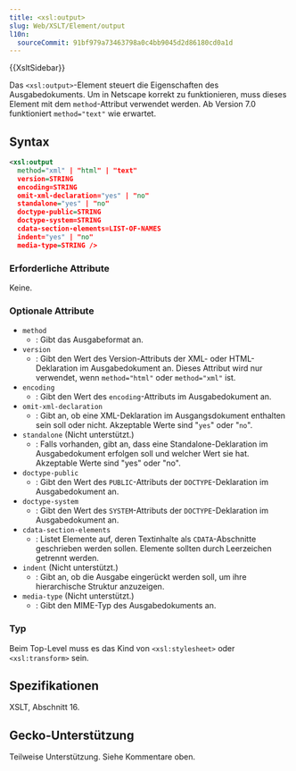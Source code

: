 ```yaml
---
title: <xsl:output>
slug: Web/XSLT/Element/output
l10n:
  sourceCommit: 91bf979a73463798a0c4bb9045d2d86180cd0a1d
---
```


{{XsltSidebar}}

Das `<xsl:output>`-Element steuert die Eigenschaften des Ausgabedokuments. Um in Netscape korrekt zu funktionieren, muss dieses Element mit dem `method`-Attribut verwendet werden. Ab Version 7.0 funktioniert `method="text"` wie erwartet.

## Syntax

```xml
<xsl:output
  method="xml" | "html" | "text"
  version=STRING
  encoding=STRING
  omit-xml-declaration="yes" | "no"
  standalone="yes" | "no"
  doctype-public=STRING
  doctype-system=STRING
  cdata-section-elements=LIST-OF-NAMES
  indent="yes" | "no"
  media-type=STRING />
```

### Erforderliche Attribute

Keine.

### Optionale Attribute

- `method`
  - : Gibt das Ausgabeformat an.
- `version`
  - : Gibt den Wert des Version-Attributs der XML- oder HTML-Deklaration im Ausgabedokument an. Dieses Attribut wird nur verwendet, wenn `method="html"` oder `method="xml"` ist.
- `encoding`
  - : Gibt den Wert des `encoding`-Attributs im Ausgabedokument an.
- `omit-xml-declaration`
  - : Gibt an, ob eine XML-Deklaration im Ausgangsdokument enthalten sein soll oder nicht. Akzeptable Werte sind "`yes`" oder "`no`".
- `standalone` (Nicht unterstützt.)
  - : Falls vorhanden, gibt an, dass eine Standalone-Deklaration im Ausgabedokument erfolgen soll und welcher Wert sie hat. Akzeptable Werte sind "yes" oder "no".
- `doctype-public`
  - : Gibt den Wert des `PUBLIC`-Attributs der `DOCTYPE`-Deklaration im Ausgabedokument an.
- `doctype-system`
  - : Gibt den Wert des `SYSTEM`-Attributs der `DOCTYPE`-Deklaration im Ausgabedokument an.
- `cdata-section-elements`
  - : Listet Elemente auf, deren Textinhalte als `CDATA`-Abschnitte geschrieben werden sollen. Elemente sollten durch Leerzeichen getrennt werden.
- `indent` (Nicht unterstützt.)
  - : Gibt an, ob die Ausgabe eingerückt werden soll, um ihre hierarchische Struktur anzuzeigen.
- `media-type` (Nicht unterstützt.)
  - : Gibt den MIME-Typ des Ausgabedokuments an.

### Typ

Beim Top-Level muss es das Kind von `<xsl:stylesheet>` oder `<xsl:transform>` sein.

## Spezifikationen

XSLT, Abschnitt 16.

## Gecko-Unterstützung

Teilweise Unterstützung. Siehe Kommentare oben.
